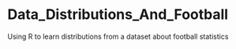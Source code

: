 # Data_Distributions_And_Football
Using R to learn distributions from a dataset about football statistics
